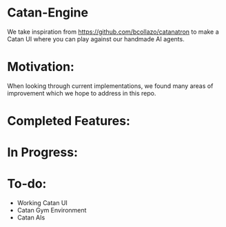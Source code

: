 # Catan-Engine

We take inspiration from https://github.com/bcollazo/catanatron to make a Catan UI where you can play against our handmade AI agents. 

# Motivation:

When looking through current implementations, we found many areas of improvement which we hope to address in this repo.

# Completed Features:

# In Progress:

# To-do:
- Working Catan UI
- Catan Gym Environment
- Catan AIs
